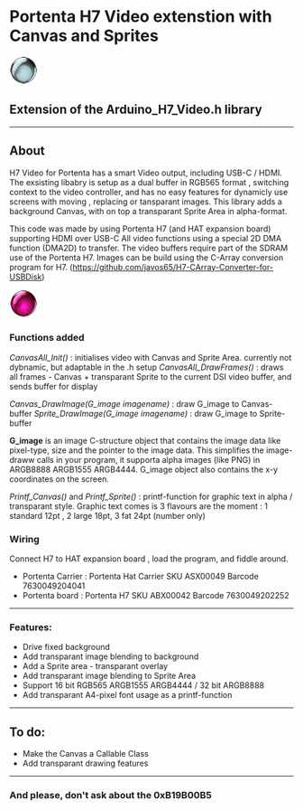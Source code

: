 # Portenta H7 Video extenstion with Canvas and Sprites
![logo](/images/orb2.png?raw=true)
## Extension of the Arduino_H7_Video.h library
____

## About

H7 Video for Portenta has a smart Video output, including USB-C / HDMI. The exsisting libabry is setup as a dual buffer in RGB565 format , switching context to the video controller, and has no easy features for dynamicly use screens with moving , replacing or tansparant images.
This library adds a background Canvas, with on top a transparant Sprite Area in alpha-format.

This code was made by using Portenta H7 (and HAT expansion board) supporting HDMI over USB-C
All video functions using a special 2D DMA function (DMA2D) to transfer. The video buffers require part of the SDRAM use of the Portenta H7.
Images can be build using the C-Array conversion program for H7.
(https://github.com/javos65/H7-CArray-Converter-for-USBDisk)

![logo](/images/orb1.png?raw=true)

### Functions added

*CanvasAll_Init()* : initialises video with Canvas and Sprite Area. currently not dybnamic, but adaptable in the .h setup
*CanvasAll_DrawFrames()* : draws all frames - Canvas + transparant Sprite to the current DSI video buffer, and sends buffer for display

*Canvas_DrawImage(G_image imagename)* : draw G_image to Canvas-buffer
*Sprite_DrawImage(G_image imagename)* : draw G_image to Sprite-buffer

**G_image** is an image C-structure object that contains the image data like pixel-type, size and the pointer to the image data.
This simplifies the image-draww calls in your program, it supporta alpha images (like PNG) in ARGB8888 ARGB1555 ARGB4444.
G_image object also contains the x-y coordinates on the screen.

*Printf_Canvas()* and *Printf_Sprite()* : printf-function for graphic text in alpha / transparant style.
Graphic text comes is 3 flavours are the moment : 1 standard 12pt , 2 large 18pt, 3 fat 24pt (number only)



### Wiring

Connect H7 to HAT expansion board , load the program, and fiddle around.
*  Portenta Carrier :     Portenta Hat Carrier  SKU ASX00049 Barcode 7630049204041
*  Portenta board :       Portenta H7           SKU ABX00042 Barcode 7630049202252 

___

### Features:
+ Drive fixed background
+ Add transparant image blending to background
+ Add a Sprite area - transparant overlay
+ Add transparant image blending to Sprite Area
+ Support 16 bit RGB565 ARGB1555 ARGB4444  / 32 bit ARGB8888
+ Add transparant A4-pixel font usage as a printf-function


___

## To do:
+ Make the Canvas a Callable Class
+ Add transparant drawing features

___

### And please, don't ask about the 0xB19B00B5

